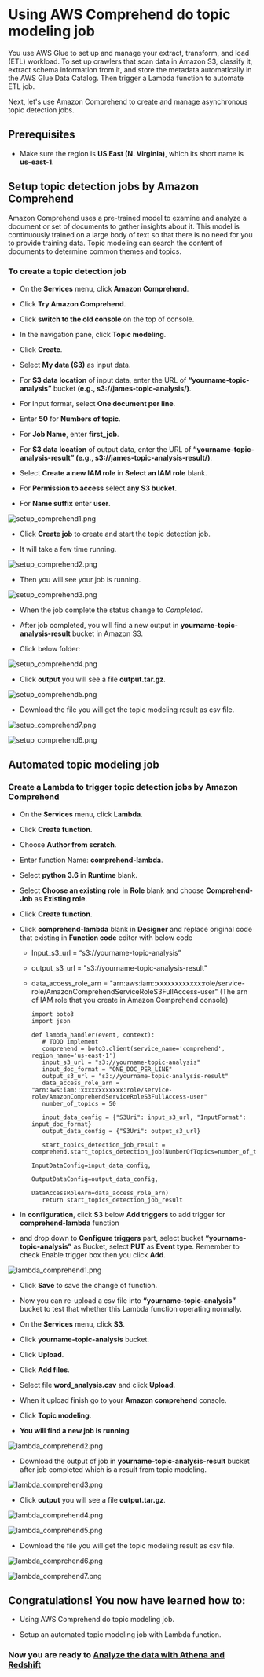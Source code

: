 # Using AWS Comprehend do topic modeling job

You use AWS Glue to set up and manage your extract, transform, and load (ETL) workload. To set up crawlers that scan data in Amazon S3, classify it, extract schema information from it, and store the metadata automatically in the AWS Glue Data Catalog. Then trigger a Lambda function to automate ETL job.

Next, let's use Amazon Comprehend to create and manage asynchronous topic detection jobs.


## Prerequisites

* Make sure the region is **US East (N. Virginia)**, which its short name is **us-east-1**.


## Setup topic detection jobs by Amazon Comprehend

Amazon Comprehend uses a pre-trained model to examine and analyze a document or set of documents to gather insights about it. This model is continuously trained on a large body of text so that there is no need for you to provide training data. Topic modeling can search the content of documents to determine common themes and topics.

### To create a topic detection job

* 	On the **Services** menu, click **Amazon Comprehend**.

*   Click **Try Amazon Comprehend**.

*   Click **switch to the old console** on the top of console.

* 	In the navigation pane, click **Topic modeling**.

* 	Click **Create**.

* 	Select **My data (S3)** as input data.

* 	For **S3 data location** of input data, enter the URL of **“yourname-topic-analysis”** bucket **(e.g., s3://james-topic-analysis/)**.

* 	For Input format, select **One document per line**.

* 	Enter **50** for **Numbers of topic**.

* 	For **Job Name**, enter **first_job**.

* 	For **S3 data location** of output data, enter the URL of **“yourname-topic-analysis-result” (e.g., s3://james-topic-analysis-result/)**.

* 	Select **Create a new IAM role** in **Select an IAM role** blank.

* 	For **Permission to access** select **any S3 bucket**.

* 	For **Name suffix** enter **user**.

![setup_comprehend1.png](/images/setup_comprehend1.png)

* 	Click **Create job** to create and start the topic detection job.

* 	It will take a few time running.

![setup_comprehend2.png](/images/setup_comprehend2.png)

* 	Then you will see your job is running.

![setup_comprehend3.png](/images/setup_comprehend3.png)

* 	When the job complete the status change to *Completed*.

* 	After job completed, you will find a new output in **yourname-topic-analysis-result** bucket in Amazon S3.

* 	Click below folder:

![setup_comprehend4.png](/images/setup_comprehend4.png)

*   Click **output** you will see a file **output.tar.gz**.

![setup_comprehend5.png](/images/setup_comprehend5.png)

*   Download the file you will get the topic modeling result as csv file.

![setup_comprehend7.png](/images/setup_comprehend7.png)

![setup_comprehend6.png](/images/setup_comprehend6.png)


## Automated topic modeling job

### Create a Lambda to trigger topic detection jobs by Amazon Comprehend

* 	On the **Services** menu, click **Lambda**.

* 	Click **Create function**.

* 	Choose **Author from scratch**.

* 	Enter function Name: **comprehend-lambda**.

* 	Select **python 3.6** in **Runtime** blank.

* 	Select **Choose an existing role** in **Role** blank and choose **Comprehend-Job** as **Existing role**.

* 	Click **Create function**.

* 	Click **comprehend-lambda** blank in **Designer** and replace original code that existing in **Function code** editor with below code

    *   Input_s3_url = “s3://yourname-topic-analysis”
    
    *   output_s3_url = "s3://yourname-topic-analysis-result"
    
    *   data_access_role_arn = "arn:aws:iam::xxxxxxxxxxxx:role/service-role/AmazonComprehendServiceRoleS3FullAccess-user"
        (The arn of IAM role that you create in Amazon Comprehend console)
 
 
            import boto3
            import json

            def lambda_handler(event, context):
               # TODO implement
               comprehend = boto3.client(service_name='comprehend', region_name='us-east-1')
               input_s3_url = "s3://yourname-topic-analysis"
               input_doc_format = "ONE_DOC_PER_LINE"
               output_s3_url = "s3://yourname-topic-analysis-result"
               data_access_role_arn = "arn:aws:iam::xxxxxxxxxxxx:role/service-role/AmazonComprehendServiceRoleS3FullAccess-user"
               number_of_topics = 50

               input_data_config = {"S3Uri": input_s3_url, "InputFormat": input_doc_format}
               output_data_config = {"S3Uri": output_s3_url}

               start_topics_detection_job_result = comprehend.start_topics_detection_job(NumberOfTopics=number_of_topics,
                                                                                       InputDataConfig=input_data_config,
                                                                                       OutputDataConfig=output_data_config,
                                                                                       DataAccessRoleArn=data_access_role_arn)
               return start_topics_detection_job_result
 

* 	In **configuration**, click **S3** below **Add triggers** to add trigger for **comprehend-lambda** function

* 	and drop down to **Configure triggers** part, select bucket **“yourname-topic-analysis”** as Bucket, select **PUT** as **Event type**. Remember to check Enable trigger box then you click **Add**.

![lambda_comprehend1.png](/images/lambda_comprehend1.png)

* 	Click **Save** to save the change of function.

* 	Now you can re-upload a csv file into **“yourname-topic-analysis”** bucket to test that whether this Lambda function operating normally.

* 	On the **Services** menu, click **S3**.

* 	Click **yourname-topic-analysis** bucket.

* 	Click **Upload**.

* 	Click **Add files**.

*	Select file **word_analysis.csv** and click **Upload**.

* 	When it upload finish go to your **Amazon comprehend** console.

* 	Click **Topic modeling**.

* 	**You will find a new job is running**

![lambda_comprehend2.png](/images/lambda_comprehend2.png)

* 	Download the output of job in **yourname-topic-analysis-result** bucket after job completed which is a result from topic modeling.

![lambda_comprehend3.png](/images/lambda_comprehend3.png)

* Click **output** you will see a file **output.tar.gz**.

![lambda_comprehend4.png](/images/lambda_comprehend4.png)

![lambda_comprehend5.png](/images/lambda_comprehend5.png)

* Download the file you will get the topic modeling result as csv file.

![lambda_comprehend6.png](/images/lambda_comprehend6.png)

![lambda_comprehend7.png](/images/lambda_comprehend7.png)


## Congratulations! You now have learned how to:

*  Using AWS Comprehend do topic modeling job.

*  Setup an automated topic modeling job with Lambda function.


### Now you are ready to [Analyze the data with Athena and Redshift](https://github.com/ecloudvalley/Serverless-ETL-and-data-analysis-on-AWS/tree/master/204-Analyze%20the%20data%20with%20Athena%20and%20Redshift)
